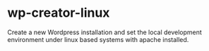 # wp-creator-linux
Create a new Wordpress installation and set the local development environment under linux based systems with apache installed.
